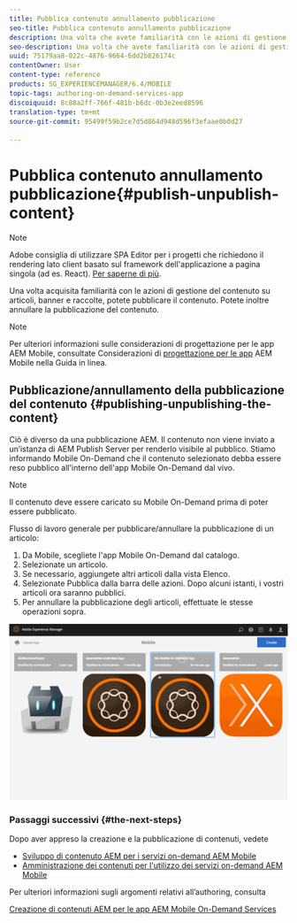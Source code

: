 ```yaml
---
title: Pubblica contenuto annullamento pubblicazione
seo-title: Pubblica contenuto annullamento pubblicazione
description: Una volta che avete familiarità con le azioni di gestione del contenuto su articoli, banner e raccolte, seguite questa pagina per scoprire come pubblicare il contenuto. Potete inoltre annullare la pubblicazione del contenuto.
seo-description: Una volta che avete familiarità con le azioni di gestione del contenuto su articoli, banner e raccolte, seguite questa pagina per scoprire come pubblicare il contenuto. Potete inoltre annullare la pubblicazione del contenuto.
uuid: 75179aa8-022c-4876-9664-6dd2b826174c
contentOwner: User
content-type: reference
products: SG_EXPERIENCEMANAGER/6.4/MOBILE
topic-tags: authoring-on-demand-services-app
discoiquuid: 8c88a2ff-766f-481b-b6dc-0b3e2eed8596
translation-type: tm+mt
source-git-commit: 95499f59b2ce7d5d864d948d596f3efaae0b0d27

---
```



# Pubblica contenuto annullamento pubblicazione{#publish-unpublish-content}

>[!NOTE]
>
>Adobe consiglia di utilizzare SPA Editor per i progetti che richiedono il rendering lato client basato sul framework dell&#39;applicazione a pagina singola (ad es. React). [Per saperne di più](/help/sites-developing/spa-overview.md).

Una volta acquisita familiarità con le azioni di gestione del contenuto su articoli, banner e raccolte, potete pubblicare il contenuto. Potete inoltre annullare la pubblicazione del contenuto.

>[!NOTE]
>
>Per ulteriori informazioni sulle considerazioni di progettazione per le app AEM Mobile, consultate Considerazioni di [progettazione per le app](https://helpx.adobe.com/digital-publishing-solution/help/design-app.html) AEM Mobile nella Guida in linea.

## Pubblicazione/annullamento della pubblicazione del contenuto {#publishing-unpublishing-the-content}

Ciò è diverso da una pubblicazione AEM. Il contenuto non viene inviato a un’istanza di AEM Publish Server per renderlo visibile al pubblico. Stiamo informando Mobile On-Demand che il contenuto selezionato debba essere reso pubblico all&#39;interno dell&#39;app Mobile On-Demand dal vivo.

>[!NOTE]
>
>Il contenuto deve essere caricato su Mobile On-Demand prima di poter essere pubblicato.

Flusso di lavoro generale per pubblicare/annullare la pubblicazione di un articolo:

1. Da Mobile, scegliete l&#39;app Mobile On-Demand dal catalogo.
1. Selezionate un articolo.
1. Se necessario, aggiungete altri articoli dalla vista Elenco.
1. Selezionate Pubblica dalla barra delle azioni. Dopo alcuni istanti, i vostri articoli ora saranno pubblici.
1. Per annullare la pubblicazione degli articoli, effettuate le stesse operazioni sopra.

<!-- FAIL >>[!NOTE]
>
>Generally, you should preflight before publishing. See [Previewing with Preflight](/content/docs/en/aem/6-3/administer/mobile-apps/aem-mobile/previewing-with-preflight-on-demand-services.md) for more details.-->

![chlimage_1-9](assets/chlimage_1-9.gif)

### Passaggi successivi {#the-next-steps}

Dopo aver appreso la creazione e la pubblicazione di contenuti, vedete

* [Sviluppo di contenuto AEM per i servizi on-demand AEM Mobile](/help/mobile/aem-mobile-on-demand.md)
* [Amministrazione dei contenuti per l&#39;utilizzo dei servizi on-demand AEM Mobile](/help/mobile/aem-mobile.md)

Per ulteriori informazioni sugli argomenti relativi all’authoring, consulta

[Creazione di contenuti AEM per le app AEM Mobile On-Demand Services](/help/mobile/mobile-apps-ondemand.md)
